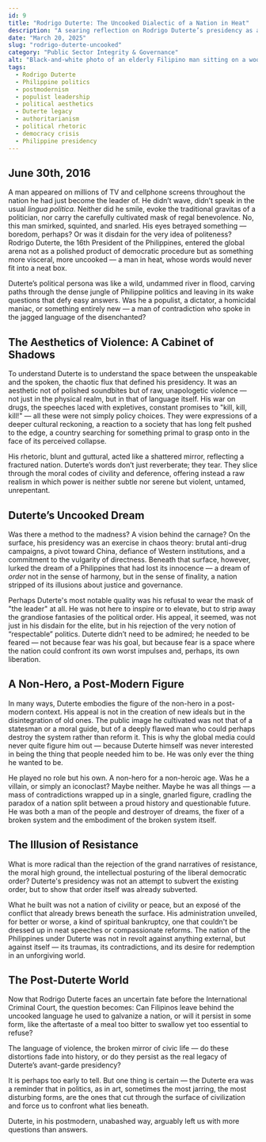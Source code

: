 ```yaml
---
id: 9
title: "Rodrigo Duterte: The Uncooked Dialectic of a Nation in Heat"
description: "A searing reflection on Rodrigo Duterte’s presidency as a raw, postmodern rupture in Filipino politics, exposing the nation’s contradictions through the aesthetics of violence and unapologetic power."
date: "March 20, 2025"
slug: "rodrigo-duterte-uncooked"
category: "Public Sector Integrity & Governance"
alt: "Black-and-white photo of an elderly Filipino man sitting on a wooden cart beside a jeepney, capturing the raw street-level realities of life under Duterte’s presidency and the socioeconomic struggles often overshadowed by his rhetoric."
tags:
  - Rodrigo Duterte
  - Philippine politics
  - postmodernism
  - populist leadership
  - political aesthetics
  - Duterte legacy
  - authoritarianism
  - political rhetoric
  - democracy crisis
  - Philippine presidency
---
```


## June 30th, 2016

A man appeared on millions of TV and cellphone screens throughout the nation he had just become the leader of. He didn’t wave, didn’t speak in the usual _lingua politica._ Neither did he smile, evoke the traditional gravitas of a politician, nor carry the carefully cultivated mask of regal benevolence. No, this man smirked, squinted, and snarled. His eyes betrayed something — boredom, perhaps? Or was it disdain for the very idea of politeness? Rodrigo Duterte, the 16th President of the Philippines, entered the global arena not as a polished product of democratic procedure but as something more visceral, more uncooked — a man in heat, whose words would never fit into a neat box.

Duterte’s political persona was like a wild, undammed river in flood, carving paths through the dense jungle of Philippine politics and leaving in its wake questions that defy easy answers. Was he a populist, a dictator, a homicidal maniac, or something entirely new — a man of contradiction who spoke in the jagged language of the disenchanted?

## The Aesthetics of Violence: A Cabinet of Shadows

To understand Duterte is to understand the space between the unspeakable and the spoken, the chaotic flux that defined his presidency. It was an aesthetic not of polished soundbites but of raw, unapologetic violence — not just in the physical realm, but in that of language itself. His war on drugs, the speeches laced with expletives, constant promises to "kill, kill, kill!" — all these were not simply policy choices. They were expressions of a deeper cultural reckoning, a reaction to a society that has long felt pushed to the edge, a country searching for something primal to grasp onto in the face of its perceived collapse.

His rhetoric, blunt and guttural, acted like a shattered mirror, reflecting a fractured nation. Duterte’s words don’t just reverberate; they tear. They slice through the moral codes of civility and deference, offering instead a raw realism in which power is neither subtle nor serene but violent, untamed, unrepentant.

## Duterte’s Uncooked Dream

Was there a method to the madness? A vision behind the carnage? On the surface, his presidency was an exercise in chaos theory: brutal anti-drug campaigns, a pivot toward China, defiance of Western institutions, and a commitment to the vulgarity of directness. Beneath that surface, however, lurked the dream of a Philippines that had lost its innocence — a dream of _order_ not in the sense of harmony, but in the sense of finality, a nation stripped of its illusions about justice and governance.

Perhaps Duterte's most notable quality was his refusal to wear the mask of "the leader" at all. He was not here to inspire or to elevate, but to strip away the grandiose fantasies of the political order. His appeal, it seemed, was not just in his disdain for the elite, but in his rejection of the very notion of “respectable” politics. Duterte didn’t need to be admired; he needed to be feared — not because fear was his goal, but because fear is a space where the nation could confront its own worst impulses and, perhaps, its own liberation.

## A Non-Hero, a Post-Modern Figure

In many ways, Duterte embodies the figure of the non-hero in a post-modern context. His appeal is not in the creation of new ideals but in the disintegration of old ones. The public image he cultivated was not that of a statesman or a moral guide, but of a deeply flawed man who could perhaps destroy the system rather than reform it. This is why the global media could never quite figure him out — because Duterte himself was never interested in being the thing that people needed him to be. He was only ever the thing he wanted to be.

He played no role but his own. A non-hero for a non-heroic age. Was he a villain, or simply an iconoclast? Maybe neither. Maybe he was all things — a mass of contradictions wrapped up in a single, gnarled figure, cradling the paradox of a nation split between a proud history and questionable future. He was both a man of the people and destroyer of dreams, the fixer of a broken system and the embodiment of the broken system itself.

## The Illusion of Resistance

What is more radical than the rejection of the grand narratives of resistance, the moral high ground, the intellectual posturing of the liberal democratic order? Duterte's presidency was not an attempt to subvert the existing order, but to show that order itself was already subverted.

What he built was not a nation of civility or peace, but an exposé of the conflict that already brews beneath the surface. His administration unveiled, for better or worse, a kind of spiritual bankruptcy, one that couldn't be dressed up in neat speeches or compassionate reforms. The nation of the Philippines under Duterte was not in revolt against anything external, but against itself — its traumas, its contradictions, and its desire for redemption in an unforgiving world.

## The Post-Duterte World

Now that Rodrigo Duterte faces an uncertain fate before the International Criminal Court, the question becomes: Can Filipinos leave behind the uncooked language he used to galvanize a nation, or will it persist in some form, like the aftertaste of a meal too bitter to swallow yet too essential to refuse?

The language of violence, the broken mirror of civic life — do these distortions fade into history, or do they persist as the real legacy of Duterte’s avant-garde presidency?

It is perhaps too early to tell. But one thing is certain — the Duterte era was a reminder that in politics, as in art, sometimes the most jarring, the most disturbing forms, are the ones that cut through the surface of civilization and force us to confront what lies beneath.

Duterte, in his postmodern, unabashed way, arguably left us with more questions than answers.
